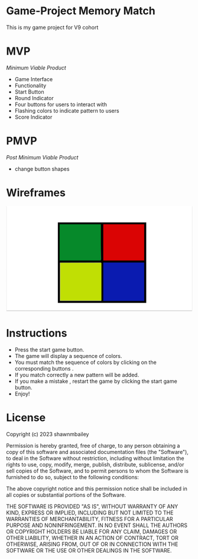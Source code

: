 # Game-Project Memory Match

This is my game project for V9 cohort 

# MVP
*Minimum Viable Product*
- Game Interface
- Functionality
- Start Button
- Round Indicator
- Four buttons for users to interact with
- Flashing colors to indicate pattern to users 
- Score Indicator 

# PMVP
 *Post Minimum Viable Product*
- change button shapes 

# Wireframes
![my wire frame](GameWireframe.png)

# Instructions
- Press the start game button.
- The game will display a sequence of colors.
- You must match the sequence of colors by clicking on the corresponding buttons .
- If you match correctly a new pattern will be added.
- If you make a mistake , restart the game by clicking the start game button.
- Enjoy!

# License

Copyright (c) 2023 shawnmbailey

Permission is hereby granted, free of charge, to any person obtaining a copy
of this software and associated documentation files (the "Software"), to deal
in the Software without restriction, including without limitation the rights
to use, copy, modify, merge, publish, distribute, sublicense, and/or sell
copies of the Software, and to permit persons to whom the Software is
furnished to do so, subject to the following conditions:

The above copyright notice and this permission notice shall be included in all
copies or substantial portions of the Software.

THE SOFTWARE IS PROVIDED "AS IS", WITHOUT WARRANTY OF ANY KIND, EXPRESS OR
IMPLIED, INCLUDING BUT NOT LIMITED TO THE WARRANTIES OF MERCHANTABILITY,
FITNESS FOR A PARTICULAR PURPOSE AND NONINFRINGEMENT. IN NO EVENT SHALL THE
AUTHORS OR COPYRIGHT HOLDERS BE LIABLE FOR ANY CLAIM, DAMAGES OR OTHER
LIABILITY, WHETHER IN AN ACTION OF CONTRACT, TORT OR OTHERWISE, ARISING FROM,
OUT OF OR IN CONNECTION WITH THE SOFTWARE OR THE USE OR OTHER DEALINGS IN THE
SOFTWARE.